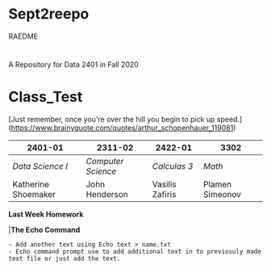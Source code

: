 # Sept2reepo
 RAEDME
#
A Repository for Data 2401 in Fall 2020

# Class_Test

[Just remember, once you're over the hill you begin to pick up speed.] (https://www.brainyquote.com/quotes/arthur_schopenhauer_119081)

|**2401-01**        |  **2311-02**         | **2422-01** | **3302**      |
|-------------------|----------------------|-------------|---------------|
| *Data Science I*  | *Computer Science*   | *Calculas 3*      |      *Math*   | 
|Katherine Shoemaker| John Henderson | Vasilis Zafiris | Plamen Simeonov |

**Last Week Homework**

|**The Echo Command** 

```
- Add another text using Echo text > name.txt
- Echo command prompt use to add additional text in to previosuly made text file or just add the text.

```

